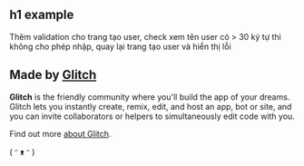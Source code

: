 ## h1 example

Thêm validation cho trang tạo user, check xem tên user có > 30 ký tự thì không cho phép nhập, quay lại trang tạo user và hiển thị lỗi

## Made by [Glitch](https://glitch.com/)

**Glitch** is the friendly community where you'll build the app of your dreams. Glitch lets you instantly create, remix, edit, and host an app, bot or site, and you can invite collaborators or helpers to simultaneously edit code with you.

Find out more [about Glitch](https://glitch.com/about).

( ᵔ ᴥ ᵔ )
